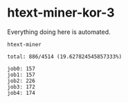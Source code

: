 # htext-miner-kor-3

Everything doing here is automated.

```
htext-miner

total: 886/4514 (19.627824545857333%)

job0: 157
job1: 157
job2: 226
job3: 172
job4: 174
```